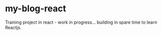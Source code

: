 # my-blog-react

Training project in react - work in progress... building in spare time to learn Reactjs.
